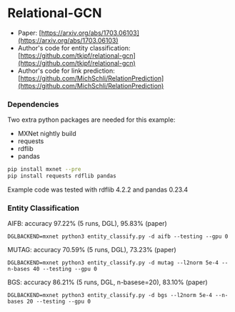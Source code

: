 # Relational-GCN

* Paper: [https://arxiv.org/abs/1703.06103](https://arxiv.org/abs/1703.06103)
* Author's code for entity classification: [https://github.com/tkipf/relational-gcn](https://github.com/tkipf/relational-gcn)
* Author's code for link prediction: [https://github.com/MichSchli/RelationPrediction](https://github.com/MichSchli/RelationPrediction)

### Dependencies
Two extra python packages are needed for this example:

- MXNet nightly build
- requests
- rdflib
- pandas

```bash
pip install mxnet --pre
pip install requests rdflib pandas
```

Example code was tested with rdflib 4.2.2 and pandas 0.23.4

### Entity Classification
AIFB: accuracy 97.22% (5 runs, DGL), 95.83% (paper)
```
DGLBACKEND=mxnet python3 entity_classify.py -d aifb --testing --gpu 0
```

MUTAG: accuracy 70.59% (5 runs, DGL), 73.23% (paper)
```
DGLBACKEND=mxnet python3 entity_classify.py -d mutag --l2norm 5e-4 --n-bases 40 --testing --gpu 0
```

BGS: accuracy 86.21% (5 runs, DGL, n-basese=20), 83.10% (paper)
```
DGLBACKEND=mxnet python3 entity_classify.py -d bgs --l2norm 5e-4 --n-bases 20 --testing --gpu 0
```

